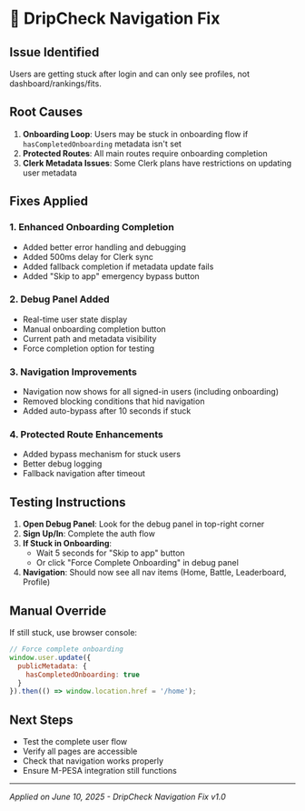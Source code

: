 # 🔧 DripCheck Navigation Fix

## Issue Identified
Users are getting stuck after login and can only see profiles, not dashboard/rankings/fits.

## Root Causes
1. **Onboarding Loop**: Users may be stuck in onboarding flow if `hasCompletedOnboarding` metadata isn't set
2. **Protected Routes**: All main routes require onboarding completion
3. **Clerk Metadata Issues**: Some Clerk plans have restrictions on updating user metadata

## Fixes Applied

### 1. Enhanced Onboarding Completion
- Added better error handling and debugging
- Added 500ms delay for Clerk sync
- Added fallback completion if metadata update fails
- Added "Skip to app" emergency bypass button

### 2. Debug Panel Added
- Real-time user state display
- Manual onboarding completion button
- Current path and metadata visibility
- Force completion option for testing

### 3. Navigation Improvements
- Navigation now shows for all signed-in users (including onboarding)
- Removed blocking conditions that hid navigation
- Added auto-bypass after 10 seconds if stuck

### 4. Protected Route Enhancements
- Added bypass mechanism for stuck users
- Better debug logging
- Fallback navigation after timeout

## Testing Instructions

1. **Open Debug Panel**: Look for the debug panel in top-right corner
2. **Sign Up/In**: Complete the auth flow
3. **If Stuck in Onboarding**: 
   - Wait 5 seconds for "Skip to app" button
   - Or click "Force Complete Onboarding" in debug panel
4. **Navigation**: Should now see all nav items (Home, Battle, Leaderboard, Profile)

## Manual Override

If still stuck, use browser console:
```javascript
// Force complete onboarding
window.user.update({
  publicMetadata: {
    hasCompletedOnboarding: true
  }
}).then(() => window.location.href = '/home');
```

## Next Steps
- Test the complete user flow
- Verify all pages are accessible
- Check that navigation works properly
- Ensure M-PESA integration still functions

---
*Applied on June 10, 2025 - DripCheck Navigation Fix v1.0*

